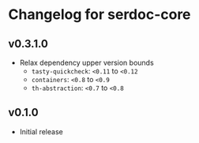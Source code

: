 # Changelog for serdoc-core

## v0.3.1.0

- Relax dependency upper version bounds
  - `tasty-quickcheck`: `<0.11` to `<0.12`
  - `containers`: `<0.8` to `<0.9`
  - `th-abstraction`: `<0.7` to `<0.8`

## v0.1.0

- Initial release
